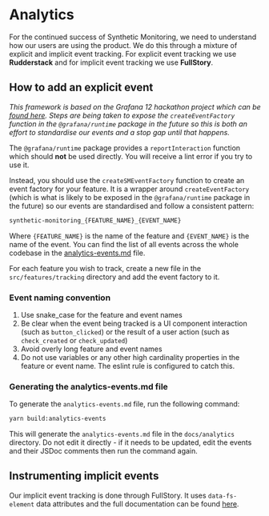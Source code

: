 # Analytics

For the continued success of Synthetic Monitoring, we need to understand how our users are using the product. We do this through a mixture of explicit and implicit event tracking. For explicit event tracking we use __Rudderstack__ and for implicit event tracking we use __FullStory__.

## How to add an explicit event

_This framework is based on the Grafana 12 hackathon project which can be [found here](https://github.com/grafana/grafana/pull/101697). Steps are being taken to expose the `createEventFactory` function in the `@grafana/runtime` package in the future so this is both an effort to standardise our events and a stop gap until that happens._

The `@grafana/runtime` package provides a `reportInteraction` function which should __not__ be used directly. You will receive a lint error if you try to use it.

Instead, you should use the `createSMEventFactory` function to create an event factory for your feature. It is a wrapper around `createEventFactory` (which is what is likely to be exposed in the `@grafana/runtime` package in the future) so our events are standardised and follow a consistent pattern:

```md
synthetic-monitoring_{FEATURE_NAME}_{EVENT_NAME}
```

Where `{FEATURE_NAME}` is the name of the feature and `{EVENT_NAME}` is the name of the event. You can find the list of all events across the whole codebase in the [analytics-events.md](./analytics-events.md) file.

For each feature you wish to track, create a new file in the `src/features/tracking` directory and add the event factory to it.

### Event naming convention

1. Use snake_case for the feature and event names
2. Be clear when the event being tracked is a UI component interaction (such as `button_clicked`) or the result of a user action (such as `check_created` or `check_updated`)
3. Avoid overly long feature and event names
4. Do not use variables or any other high cardinality properties in the feature or event name. The eslint rule is configured to catch this.

### Generating the analytics-events.md file

To generate the `analytics-events.md` file, run the following command:

```bash
yarn build:analytics-events
```

This will generate the `analytics-events.md` file in the `docs/analytics` directory. Do not edit it directly - if it needs to be updated, edit the events and their JSDoc comments then run the command again.

## Instrumenting implicit events

Our implicit event tracking is done through FullStory. It uses `data-fs-element` data attributes and the full documentation can be found [here](https://developer.fullstory.com/mobile/android/fullcapture/set-element-properties/).








